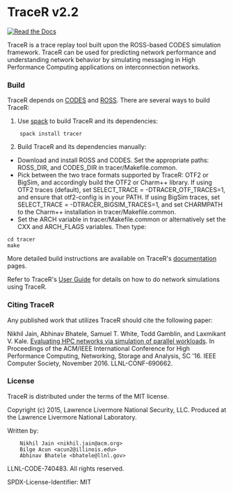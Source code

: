 TraceR v2.2
===========

[![Read the Docs](http://readthedocs.org/projects/tracer-codes/badge/?version=master)](http://tracer-codes.readthedocs.io)

TraceR is a trace replay tool built upon the ROSS-based CODES simulation
framework. TraceR can be used for predicting network performance and
understanding network behavior by simulating messaging in High Performance
Computing applications on interconnection networks.


### Build

TraceR depends on [CODES](https://xgitlab.cels.anl.gov/codes/codes) and [ROSS](https://github.com/ROSS-org/ROSS). There are several ways to build TraceR:

1. Use [spack](https://github.com/spack/spack) to build TraceR and its dependencies:
```
    spack install tracer
```

2. Build TraceR and its dependencies manually:

* Download and install ROSS and CODES. Set the appropriate paths: ROSS_DIR, and
  CODES_DIR in tracer/Makefile.common.
* Pick between the two trace formats supported by TraceR: OTF2 or BigSim, and
  accordingly build the OTF2 or Charm++ library. If using OTF2 traces
  (default), set SELECT_TRACE = -DTRACER_OTF_TRACES=1, and ensure that
  otf2-config is in your PATH. If using BigSim traces, set SELECT_TRACE =
  -DTRACER_BIGSIM_TRACES=1, and set CHARMPATH to the Charm++ installation in
  tracer/Makefile.common.
* Set the ARCH variable in tracer/Makefile.common or alternatively set the CXX
  and ARCH_FLAGS variables. Then type:
```
cd tracer
make
```

More detailed build instructions are available on TraceR's [documentation](https://tracer-codes.readthedocs.io/en/master/index.html#document-install) pages.

Refer to TraceR's [User Guide](https://tracer-codes.readthedocs.io/en/master/userguide.html) for details on how to do network simulations using TraceR.


###  Citing TraceR

Any published work that utilizes TraceR should cite the following paper:

Nikhil Jain, Abhinav Bhatele, Samuel T. White, Todd Gamblin, and Laxmikant V. Kale. [Evaluating HPC networks via simulation of parallel workloads](http://doi.ieeecomputersociety.org/10.1109/SC.2016.13). In Proceedings of the ACM/IEEE International Conference for High Performance Computing, Networking, Storage and Analysis, SC '16. IEEE Computer Society, November 2016. LLNL-CONF-690662.


### License

TraceR is distributed under the terms of the MIT license.

Copyright (c) 2015, Lawrence Livermore National Security, LLC.
Produced at the Lawrence Livermore National Laboratory.

Written by:
```
    Nikhil Jain <nikhil.jain@acm.org>
    Bilge Acun <acun2@illinois.edu>
    Abhinav Bhatele <bhatele@llnl.gov>
```
LLNL-CODE-740483. All rights reserved.

SPDX-License-Identifier: MIT
